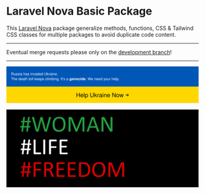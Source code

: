 # Laravel Nova Basic Package

This [Laravel Nova](https://nova.laravel.com/) package generalize methods, functions, CSS & Tailwind CSS classes for multiple packages to avoid
duplicate code content.

---

Eventual merge requests please only on the [development branch](https://github.com/Muetze42/nova-basic-package/tree/development)!

---


[![Stand With Ukraine](https://raw.githubusercontent.com/vshymanskyy/StandWithUkraine/main/banner2-direct.svg)](https://vshymanskyy.github.io/StandWithUkraine/)

[![Woman. Life. Freedom.](https://raw.githubusercontent.com/Muetze42/Muetze42/2033b219c6cce0cb656c34da5246434c27919bcd/files/iran-banner-big.svg)](https://linktr.ee/CurrentPetitionsFreeIran)
